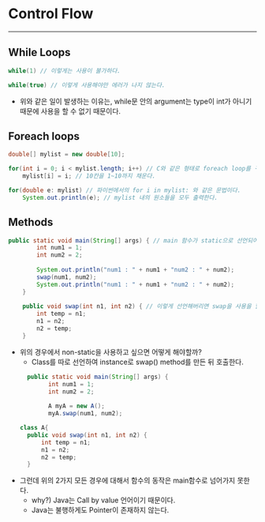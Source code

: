 # Control Flow
---
## While Loops
```java
while(1) // 이렇게는 사용이 불가하다.

while(true) // 이렇게 사용해야만 에러가 나지 않는다.
```
- 위와 같은 일이 발생하는 이유는, while문 안의 argument는 type이 int가 아니기 때문에 사용을 할 수 없기 때문이다.

## Foreach loops
```java
double[] mylist = new double[10];

for(int i = 0; i < mylist.length; i++) // C와 같은 형태로 foreach loop를 구현한다.
    mylist[i] = i; // 10칸을 1~10까지 채운다.

for(double e: mylist) // 파이썬에서의 for i in mylist: 와 같은 문법이다.
    System.out.println(e); // mylist 내의 원소들을 모두 출력한다.
```

## Methods
```java
public static void main(String[] args) { // main 함수가 static으로 선언되어있어서, 다른 함수들 선언 또한 모두 static으로 선언해야 한다.
		int num1 = 1;
		int num2 = 2;
		
		System.out.println("num1 : " + num1 + "num2 : " + num2);
		swap(num1, num2);
		System.out.println("num1 : " + num1 + "num2 : " + num2);
	}
	
	public void swap(int n1, int n2) { // 이렇게 선언해버리면 swap을 사용을 할 수가 없다. public static void가 되어야 한다.
		int temp = n1;
		n1 = n2;
		n2 = temp;
	}
```
- 위의 경우에서 non-static을 사용하고 싶으면 어떻게 해야할까?
  - Class를 따로 선언하여 instance로 swap() method를 만든 뒤 호출한다.
  ```java
    public static void main(String[] args) {
		  int num1 = 1;
		  int num2 = 2;
		
		  A myA = new A();
		  myA.swap(num1, num2);
  
  class A{
	public void swap(int n1, int n2) {
		int temp = n1;
		n1 = n2;
		n2 = temp;
	}
  ```
 - 그런데 위의 2가지 모든 경우에 대해서 함수의 동작은 main함수로 넘어가지 못한다.
   - why?) Java는 Call by value 언어이기 때문이다. 
   - Java는 불행하게도 Pointer이 존재하지 않는다.
